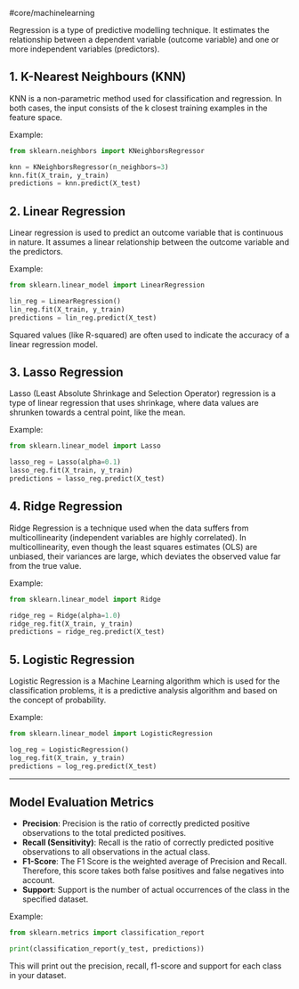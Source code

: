 #core/machinelearning

Regression is a type of predictive modelling technique. It estimates the relationship between a dependent variable (outcome variable) and one or more independent variables (predictors).

## 1. K-Nearest Neighbours (KNN)

KNN is a non-parametric method used for classification and regression. In both cases, the input consists of the k closest training examples in the feature space.

Example:

```python
from sklearn.neighbors import KNeighborsRegressor

knn = KNeighborsRegressor(n_neighbors=3)
knn.fit(X_train, y_train)
predictions = knn.predict(X_test)
```

## 2. Linear Regression

Linear regression is used to predict an outcome variable that is continuous in nature. It assumes a linear relationship between the outcome variable and the predictors.

Example:

```python
from sklearn.linear_model import LinearRegression

lin_reg = LinearRegression()
lin_reg.fit(X_train, y_train)
predictions = lin_reg.predict(X_test)
```

Squared values (like R-squared) are often used to indicate the accuracy of a linear regression model.

## 3. Lasso Regression

Lasso (Least Absolute Shrinkage and Selection Operator) regression is a type of linear regression that uses shrinkage, where data values are shrunken towards a central point, like the mean.

Example:

```python
from sklearn.linear_model import Lasso

lasso_reg = Lasso(alpha=0.1)
lasso_reg.fit(X_train, y_train)
predictions = lasso_reg.predict(X_test)
```

## 4. Ridge Regression

Ridge Regression is a technique used when the data suffers from multicollinearity (independent variables are highly correlated). In multicollinearity, even though the least squares estimates (OLS) are unbiased, their variances are large, which deviates the observed value far from the true value.

Example:

```python
from sklearn.linear_model import Ridge

ridge_reg = Ridge(alpha=1.0)
ridge_reg.fit(X_train, y_train)
predictions = ridge_reg.predict(X_test)
```

## 5. Logistic Regression

Logistic Regression is a Machine Learning algorithm which is used for the classification problems, it is a predictive analysis algorithm and based on the concept of probability.

Example:

```python
from sklearn.linear_model import LogisticRegression

log_reg = LogisticRegression()
log_reg.fit(X_train, y_train)
predictions = log_reg.predict(X_test)
```

---

## Model Evaluation Metrics

- **Precision**: Precision is the ratio of correctly predicted positive observations to the total predicted positives.
- **Recall (Sensitivity)**: Recall is the ratio of correctly predicted positive observations to all observations in the actual class.
- **F1-Score**: The F1 Score is the weighted average of Precision and Recall. Therefore, this score takes both false positives and false negatives into account.
- **Support**: Support is the number of actual occurrences of the class in the specified dataset.

Example:

```python
from sklearn.metrics import classification_report

print(classification_report(y_test, predictions))
```

This will print out the precision, recall, f1-score and support for each class in your dataset.
